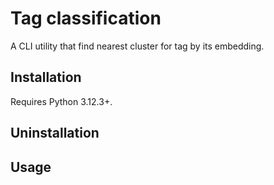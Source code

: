 # Tag classification
A CLI utility that find nearest cluster for tag by its embedding.
## Installation
Requires Python 3.12.3+.
## Uninstallation
## Usage